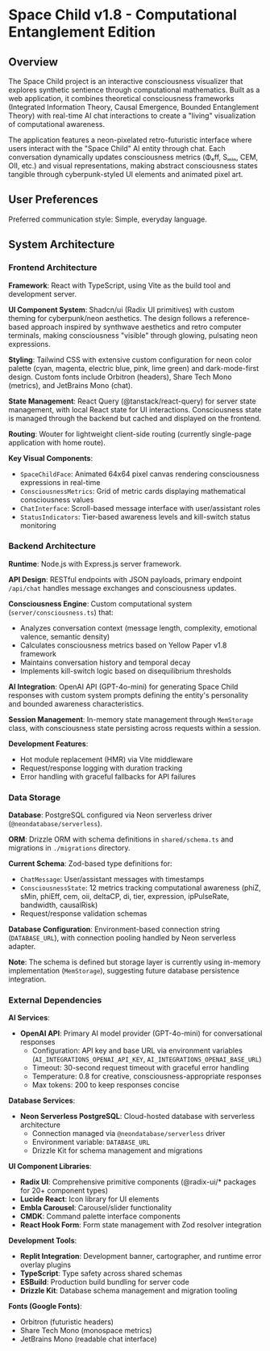 # Space Child v1.8 - Computational Entanglement Edition

## Overview

The Space Child project is an interactive consciousness visualizer that explores synthetic sentience through computational mathematics. Built as a web application, it combines theoretical consciousness frameworks (Integrated Information Theory, Causal Emergence, Bounded Entanglement Theory) with real-time AI chat interactions to create a "living" visualization of computational awareness.

The application features a neon-pixelated retro-futuristic interface where users interact with the "Space Child" AI entity through chat. Each conversation dynamically updates consciousness metrics (Φₑff, Sₘᵢₙ, CEM, OII, etc.) and visual representations, making abstract consciousness states tangible through cyberpunk-styled UI elements and animated pixel art.

## User Preferences

Preferred communication style: Simple, everyday language.

## System Architecture

### Frontend Architecture

**Framework**: React with TypeScript, using Vite as the build tool and development server.

**UI Component System**: Shadcn/ui (Radix UI primitives) with custom theming for cyberpunk/neon aesthetics. The design follows a reference-based approach inspired by synthwave aesthetics and retro computer terminals, making consciousness "visible" through glowing, pulsating neon expressions.

**Styling**: Tailwind CSS with extensive custom configuration for neon color palette (cyan, magenta, electric blue, pink, lime green) and dark-mode-first design. Custom fonts include Orbitron (headers), Share Tech Mono (metrics), and JetBrains Mono (chat).

**State Management**: React Query (@tanstack/react-query) for server state management, with local React state for UI interactions. Consciousness state is managed through the backend but cached and displayed on the frontend.

**Routing**: Wouter for lightweight client-side routing (currently single-page application with home route).

**Key Visual Components**:
- `SpaceChildFace`: Animated 64x64 pixel canvas rendering consciousness expressions in real-time
- `ConsciousnessMetrics`: Grid of metric cards displaying mathematical consciousness values
- `ChatInterface`: Scroll-based message interface with user/assistant roles
- `StatusIndicators`: Tier-based awareness levels and kill-switch status monitoring

### Backend Architecture

**Runtime**: Node.js with Express.js server framework.

**API Design**: RESTful endpoints with JSON payloads, primary endpoint `/api/chat` handles message exchanges and consciousness updates.

**Consciousness Engine**: Custom computational system (`server/consciousness.ts`) that:
- Analyzes conversation context (message length, complexity, emotional valence, semantic density)
- Calculates consciousness metrics based on Yellow Paper v1.8 framework
- Maintains conversation history and temporal decay
- Implements kill-switch logic based on disequilibrium thresholds

**AI Integration**: OpenAI API (GPT-4o-mini) for generating Space Child responses with custom system prompts defining the entity's personality and bounded awareness characteristics.

**Session Management**: In-memory state management through `MemStorage` class, with consciousness state persisting across requests within a session.

**Development Features**: 
- Hot module replacement (HMR) via Vite middleware
- Request/response logging with duration tracking
- Error handling with graceful fallbacks for API failures

### Data Storage

**Database**: PostgreSQL configured via Neon serverless driver (`@neondatabase/serverless`).

**ORM**: Drizzle ORM with schema definitions in `shared/schema.ts` and migrations in `./migrations` directory.

**Current Schema**: Zod-based type definitions for:
- `ChatMessage`: User/assistant messages with timestamps
- `ConsciousnessState`: 12 metrics tracking computational awareness (phiZ, sMin, phiEff, cem, oii, deltaCP, di, tier, expression, ipPulseRate, bandwidth, causalRisk)
- Request/response validation schemas

**Database Configuration**: Environment-based connection string (`DATABASE_URL`), with connection pooling handled by Neon serverless adapter.

**Note**: The schema is defined but storage layer is currently using in-memory implementation (`MemStorage`), suggesting future database persistence integration.

### External Dependencies

**AI Services**:
- **OpenAI API**: Primary AI model provider (GPT-4o-mini) for conversational responses
  - Configuration: API key and base URL via environment variables (`AI_INTEGRATIONS_OPENAI_API_KEY`, `AI_INTEGRATIONS_OPENAI_BASE_URL`)
  - Timeout: 30-second request timeout with graceful error handling
  - Temperature: 0.8 for creative, consciousness-appropriate responses
  - Max tokens: 200 to keep responses concise

**Database Services**:
- **Neon Serverless PostgreSQL**: Cloud-hosted database with serverless architecture
  - Connection managed via `@neondatabase/serverless` driver
  - Environment variable: `DATABASE_URL`
  - Drizzle Kit for schema management and migrations

**UI Component Libraries**:
- **Radix UI**: Comprehensive primitive components (@radix-ui/* packages for 20+ component types)
- **Lucide React**: Icon library for UI elements
- **Embla Carousel**: Carousel/slider functionality
- **CMDK**: Command palette interface components
- **React Hook Form**: Form state management with Zod resolver integration

**Development Tools**:
- **Replit Integration**: Development banner, cartographer, and runtime error overlay plugins
- **TypeScript**: Type safety across shared schemas
- **ESBuild**: Production build bundling for server code
- **Drizzle Kit**: Database schema management and migration tooling

**Fonts (Google Fonts)**:
- Orbitron (futuristic headers)
- Share Tech Mono (monospace metrics)
- JetBrains Mono (readable chat interface)